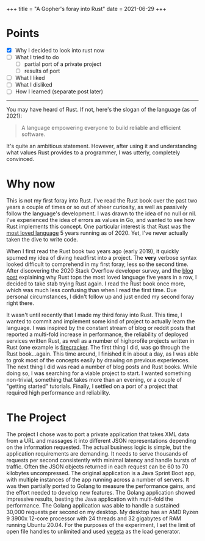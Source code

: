 +++
title =  "A Gopher's foray into Rust"
date = 2021-06-29
+++

# Points

- [x] Why I decided to look into rust now
- [ ] What I tried to do
    - [ ] partial port of a private project
    - [ ] results of port
- [ ] What I liked
- [ ] What I disliked
- [ ] How I learned (separate post later)

---

You may have heard of Rust. If not, here's the slogan of the language (as of 2021):

> A language empowering everyone to build reliable and efficient software.

It's quite an ambitious statement. However, after using it and understanding what values Rust provides to a programmer,
I was utterly, completely convinced.

# Why now

This is not my first foray into Rust. I've read the Rust book over the past two years a couple of times or so out of
sheer curiosity, as well as passively follow the language's development. I was drawn to the idea of no null or nil. I've
experienced the idea of errors as values in Go, and wanted to see how Rust implements this concept. One particular
interest is that Rust was
the [most loved language](https://insights.stackoverflow.com/survey/2020#technology-most-loved-dreaded-and-wanted-languages-loved)
5 years running as of 2020. Yet, I've never actually taken the dive to write code.

When I first read the Rust book two years ago (early 2019), it quickly spurned my idea of diving headfirst into a
project. The **very** verbose syntax looked difficult to comprehend in my first foray, less so the second time. After
discovering the 2020 Stack Overflow developer survey, and
the [blog post](https://stackoverflow.blog/2020/06/05/why-the-developers-who-use-rust-love-it-so-much/) explaining why
Rust tops the most loved language five years in a row, I decided to take stab trying Rust again. I read the Rust book
once more, which was much less confusing than when I read the first time. Due personal circumstances, I didn't follow up
and just ended my second foray right there.

It wasn't until recently that I made my third foray into Rust. This time, I wanted to commit and implement some kind of
project to actually learn the language. I was inspired by the constant stream of blog or reddit posts that reported a
multi-fold increase in performance, the reliability of deployed services written Rust, as well as a number of
highprofile projects written in Rust (one example is [firecracker](https://github.com/firecracker-microvm/firecracker).
The first thing I did, was go through the Rust book...again. This time around, I finished it in about a day, as I was
able to grok most of the concepts easily by drawing on previous experiences. The next thing I did was read a number of
blog posts and Rust books. While doing so, I was searching for a viable project to start. I wanted something
non-trivial, something that takes more than an evening, or a couple of "getting started" tutorials. Finally, I settled
on a port of a project that required high performance and reliability.

# The Project

The project I chose was to port a private application that takes XML data from a URL and massages it into different JSON
representations depending on the information requested. The actual business logic is simple, but the application requirements are demanding. It needs to serve thousands of requests per second consistently with minimal latency and handle bursts of traffic. Often the JSON objects returned in each request can be 60 to 70 kilobytes uncompressed. The original application is a Java Sprint Boot app, with multiple instances of the app running across a number of servers. It was then partially ported to Golang to measure the performance gains, and the effort needed to develop new features. The Golang application showed impressive results, besting the Java application with multi-fold the performance. The Golang application was able to handle a sustained 30,000 requests per second on my desktop. My desktop has an AMD Ryzen 9 3900x 12-core processor with 24 threads and 32 gigabytes of RAM running Ubuntu 20.04. For the purposes of the experiment, I set the limit of open file handles to unlimited and used [vegeta](https://github.com/tsenart/vegeta) as the load generator.